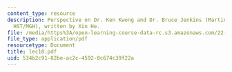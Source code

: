 ```yaml
---
content_type: resource
description: Perspective on Dr. Ken Kwong and Dr. Bruce Jenkins (Martinos Center,
  HST/MGH), written by Xin He.
file: /media/https%3A/open-learning-course-data-rc.s3.amazonaws.com/22-a09-career-options-for-biomedical-research-fall-2006/534b2c9182beac2c45920c674c39f22a_lec10.pdf
file_type: application/pdf
resourcetype: Document
title: lec10.pdf
uid: 534b2c91-82be-ac2c-4592-0c674c39f22a
---
```

